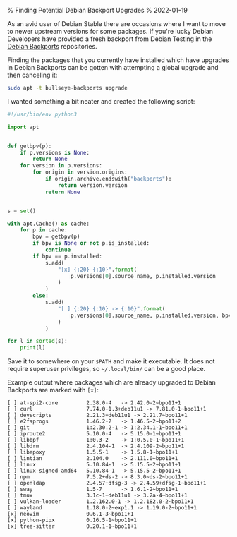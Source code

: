 % Finding Potential Debian Backport Upgrades
% 2022-01-19

As an avid user of Debian Stable there are occasions where I want to move to
newer upstream versions for some packages. If you're lucky Debian Developers
have provided a fresh backport from Debian Testing in the [Debian
Backports][bpo] repositories.

Finding the packages that you currently have installed which have upgrades in
Debian Backports can be gotten with attempting a global upgrade and then
canceling it:

```sh
sudo apt -t bullseye-backports upgrade
```

I wanted something a bit neater and created the following script:

```python
#!/usr/bin/env python3

import apt


def getbpv(p):
    if p.versions is None:
        return None
    for version in p.versions:
        for origin in version.origins:
            if origin.archive.endswith("backports"):
                return version.version
            return None


s = set()

with apt.Cache() as cache:
    for p in cache:
        bpv = getbpv(p)
        if bpv is None or not p.is_installed:
            continue
        if bpv == p.installed:
            s.add(
                "[x] {:20} {:10}".format(
                    p.versions[0].source_name, p.installed.version
                )
            )
        else:
            s.add(
                "[ ] {:20} {:10} -> {:10}".format(
                    p.versions[0].source_name, p.installed.version, bpv
                )
            )

for l in sorted(s):
    print(l)
```

Save it to somewhere on your `$PATH` and make it executable.
It does not require superuser privileges, so `~/.local/bin/` can be a good
place.

Example output where packages which are already upgraded to Debian Backports are
marked with `[x]`:

```
[ ] at-spi2-core         2.38.0-4   -> 2.42.0-2~bpo11+1
[ ] curl                 7.74.0-1.3+deb11u1 -> 7.81.0-1~bpo11+1
[ ] devscripts           2.21.3+deb11u1 -> 2.21.7~bpo11+1
[ ] e2fsprogs            1.46.2-2   -> 1.46.5-2~bpo11+2
[ ] git                  1:2.30.2-1 -> 1:2.34.1-1~bpo11+1
[ ] iproute2             5.10.0-4   -> 5.15.0-1~bpo11+1
[ ] libbpf               1:0.3-2    -> 1:0.5.0-1~bpo11+1
[ ] libdrm               2.4.104-1  -> 2.4.109-2~bpo11+1
[ ] libepoxy             1.5.5-1    -> 1.5.8-1~bpo11+1
[ ] lintian              2.104.0    -> 2.111.0~bpo11+1
[ ] linux                5.10.84-1  -> 5.15.5-2~bpo11+1
[ ] linux-signed-amd64   5.10.84-1  -> 5.15.5-2~bpo11+1
[ ] npm                  7.5.2+ds-2 -> 8.3.0~ds-2~bpo11+1
[ ] openldap             2.4.57+dfsg-3 -> 2.4.59+dfsg-1~bpo11+1
[ ] sway                 1.5-7      -> 1.6.1-2~bpo11+1
[ ] tmux                 3.1c-1+deb11u1 -> 3.2a-4~bpo11+1
[ ] vulkan-loader        1.2.162.0-1 -> 1.2.182.0-2~bpo11+1
[ ] wayland              1.18.0-2~exp1.1 -> 1.19.0-2~bpo11+1
[x] neovim               0.6.1-3~bpo11+1
[x] python-pipx          0.16.5-1~bpo11+1
[x] tree-sitter          0.20.1-1~bpo11+1
```

[bpo]: https://backports.debian.org
